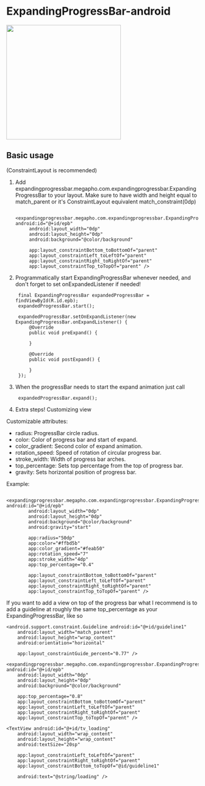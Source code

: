 # ExpandingProgressBar-android

<img src="https://i.imgur.com/H0bQBHa.gif" width="300"/>


## Basic usage 

(ConstraintLayout is recommended)

1. Add expandingprogressbar.megapho.com.expandingprogressbar.ExpandingProgressBar to your layout. Make sure to have width and height equal to match_parent or it's ConstraintLayout equivalent match_constraint(0dp)

        <expandingprogressbar.megapho.com.expandingprogressbar.ExpandingProgressBar android:id="@+id/epb"
            android:layout_width="0dp"
            android:layout_height="0dp"
            android:background="@color/background"

            app:layout_constraintBottom_toBottomOf="parent"
            app:layout_constraintLeft_toLeftOf="parent"
            app:layout_constraintRight_toRightOf="parent"
            app:layout_constraintTop_toTopOf="parent" />

2. Programmatically start ExpandingProgressBar whenever needed, and don't forget to set onExpandedListener if needed!

        final ExpandingProgressBar expandedProgressBar = findViewById(R.id.epb);
        expandedProgressBar.start();

        expandedProgressBar.setOnExpandListener(new ExpandingProgressBar.onExpandListener() {
            @Override
            public void preExpand() {
                
            }

            @Override
            public void postExpand() {

            }
        });

3. When the progressBar needs to start the expand animation just call

        expandedProgressBar.expand();

4. Extra steps! Customizing view
        
Customizable attributes:

  * radius: ProgressBar circle radius.
  * color: Color of progress bar and start of expand.
  * color_gradient: Second color of expand animation.
  * rotation_speed: Speed of rotation of circular progress bar.
  * stroke_width: Width of progress bar arches.
  * top_percentage: Sets top percentage from the top of progress bar.
  * gravity: Sets horizontal position of progress bar.

Example:

        <expandingprogressbar.megapho.com.expandingprogressbar.ExpandingProgressBar android:id="@+id/epb"
            android:layout_width="0dp"
            android:layout_height="0dp"
            android:background="@color/background"
            android:gravity="start"

            app:radius="50dp"
            app:color="#ffbd5b"
            app:color_gradient="#feab50"
            app:rotation_speed="7"
            app:stroke_width="4dp"
            app:top_percentage="0.4"

            app:layout_constraintBottom_toBottomOf="parent"
            app:layout_constraintLeft_toLeftOf="parent"
            app:layout_constraintRight_toRightOf="parent"
            app:layout_constraintTop_toTopOf="parent" />

If you want to add a view on top of the progress bar what I recommend is to add a guideline at roughly the same top_percentage as your ExpandingProgressBar, like so


    <android.support.constraint.Guideline android:id="@+id/guideline1"
        android:layout_width="match_parent"
        android:layout_height="wrap_content"
        android:orientation="horizontal"

        app:layout_constraintGuide_percent="0.77" />

    <expandingprogressbar.megapho.com.expandingprogressbar.ExpandingProgressBar android:id="@+id/epb"
        android:layout_width="0dp"
        android:layout_height="0dp"
        android:background="@color/background"

        app:top_percentage="0.8"
        app:layout_constraintBottom_toBottomOf="parent"
        app:layout_constraintLeft_toLeftOf="parent"
        app:layout_constraintRight_toRightOf="parent"
        app:layout_constraintTop_toTopOf="parent" />

    <TextView android:id="@+id/tv_loading"
        android:layout_width="wrap_content"
        android:layout_height="wrap_content"
        android:textSize="20sp"

        app:layout_constraintLeft_toLeftOf="parent"
        app:layout_constraintRight_toRightOf="parent"
        app:layout_constraintBottom_toTopOf="@id/guideline1"

        android:text="@string/loading" />
